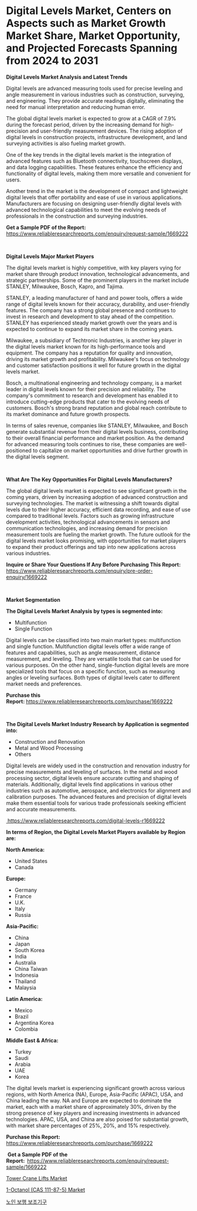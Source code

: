 <p><h1>Digital Levels Market, Centers on Aspects such as Market Growth Market Share, Market Opportunity, and Projected Forecasts Spanning from 2024 to 2031</h1></p><p><strong>Digital Levels Market Analysis and Latest Trends</strong></p>
<p><p>Digital levels are advanced measuring tools used for precise leveling and angle measurement in various industries such as construction, surveying, and engineering. They provide accurate readings digitally, eliminating the need for manual interpretation and reducing human error.</p><p>The global digital levels market is expected to grow at a CAGR of 7.9% during the forecast period, driven by the increasing demand for high-precision and user-friendly measurement devices. The rising adoption of digital levels in construction projects, infrastructure development, and land surveying activities is also fueling market growth.</p><p>One of the key trends in the digital levels market is the integration of advanced features such as Bluetooth connectivity, touchscreen displays, and data logging capabilities. These features enhance the efficiency and functionality of digital levels, making them more versatile and convenient for users.</p><p>Another trend in the market is the development of compact and lightweight digital levels that offer portability and ease of use in various applications. Manufacturers are focusing on designing user-friendly digital levels with advanced technological capabilities to meet the evolving needs of professionals in the construction and surveying industries.</p></p>
<p><strong>Get a Sample PDF of the Report:&nbsp;</strong> <a href="https://www.reliableresearchreports.com/enquiry/request-sample/1669222">https://www.reliableresearchreports.com/enquiry/request-sample/1669222</a></p>
<p>&nbsp;</p>
<p><strong>Digital Levels Major Market Players</strong></p>
<p><p>The digital levels market is highly competitive, with key players vying for market share through product innovation, technological advancements, and strategic partnerships. Some of the prominent players in the market include STANLEY, Milwaukee, Bosch, Kapro, and Tajima.</p><p>STANLEY, a leading manufacturer of hand and power tools, offers a wide range of digital levels known for their accuracy, durability, and user-friendly features. The company has a strong global presence and continues to invest in research and development to stay ahead of the competition. STANLEY has experienced steady market growth over the years and is expected to continue to expand its market share in the coming years.</p><p>Milwaukee, a subsidiary of Techtronic Industries, is another key player in the digital levels market known for its high-performance tools and equipment. The company has a reputation for quality and innovation, driving its market growth and profitability. Milwaukee's focus on technology and customer satisfaction positions it well for future growth in the digital levels market.</p><p>Bosch, a multinational engineering and technology company, is a market leader in digital levels known for their precision and reliability. The company's commitment to research and development has enabled it to introduce cutting-edge products that cater to the evolving needs of customers. Bosch's strong brand reputation and global reach contribute to its market dominance and future growth prospects.</p><p>In terms of sales revenue, companies like STANLEY, Milwaukee, and Bosch generate substantial revenue from their digital levels business, contributing to their overall financial performance and market position. As the demand for advanced measuring tools continues to rise, these companies are well-positioned to capitalize on market opportunities and drive further growth in the digital levels segment.</p></p>
<p>&nbsp;</p>
<p><strong>What Are The Key Opportunities For Digital Levels Manufacturers?</strong></p>
<p><p>The global digital levels market is expected to see significant growth in the coming years, driven by increasing adoption of advanced construction and surveying technologies. The market is witnessing a shift towards digital levels due to their higher accuracy, efficient data recording, and ease of use compared to traditional levels. Factors such as growing infrastructure development activities, technological advancements in sensors and communication technologies, and increasing demand for precision measurement tools are fueling the market growth. The future outlook for the digital levels market looks promising, with opportunities for market players to expand their product offerings and tap into new applications across various industries.</p></p>
<p><strong>Inquire or Share Your Questions If Any Before Purchasing This Report:</strong> <a href="https://www.reliableresearchreports.com/enquiry/pre-order-enquiry/1669222">https://www.reliableresearchreports.com/enquiry/pre-order-enquiry/1669222</a></p>
<p>&nbsp;</p>
<p><strong>Market Segmentation</strong></p>
<p><strong>The Digital Levels Market Analysis by types is segmented into:</strong></p>
<p><ul><li>Multifunction</li><li>Single Function</li></ul></p>
<p><p>Digital levels can be classified into two main market types: multifunction and single function. Multifunction digital levels offer a wide range of features and capabilities, such as angle measurement, distance measurement, and leveling. They are versatile tools that can be used for various purposes. On the other hand, single-function digital levels are more specialized tools that focus on a specific function, such as measuring angles or leveling surfaces. Both types of digital levels cater to different market needs and preferences.</p></p>
<p><strong>Purchase this Report:&nbsp;</strong><a href="https://www.reliableresearchreports.com/purchase/1669222">https://www.reliableresearchreports.com/purchase/1669222</a></p>
<p>&nbsp;</p>
<p><strong>The Digital Levels Market Industry Research by Application is segmented into:</strong></p>
<p><ul><li>Construction and Renovation</li><li>Metal and Wood Processing</li><li>Others</li></ul></p>
<p><p>Digital levels are widely used in the construction and renovation industry for precise measurements and leveling of surfaces. In the metal and wood processing sector, digital levels ensure accurate cutting and shaping of materials. Additionally, digital levels find applications in various other industries such as automotive, aerospace, and electronics for alignment and calibration purposes. The advanced features and precision of digital levels make them essential tools for various trade professionals seeking efficient and accurate measurements.</p></p>
<p><a href="https://www.reliableresearchreports.com/digital-levels-r1669222">&nbsp;https://www.reliableresearchreports.com/digital-levels-r1669222</a></p>
<p><strong>In terms of Region, the Digital Levels Market Players available by Region are:</strong></p>
<p>
    <p> <strong> North America: </strong>
        <ul>
            <li>United States</li>
            <li>Canada</li>
        </ul>
        </p> 
    <p> <strong> Europe: </strong>
        <ul>
            <li>Germany</li>
            <li>France</li>
            <li>U.K.</li>
            <li>Italy</li>
            <li>Russia</li>
        </ul>
        </p> 
    <p> <strong> Asia-Pacific: </strong>
        <ul>
            <li>China</li>
            <li>Japan</li>
            <li>South Korea</li>
            <li>India</li>
            <li>Australia</li>
            <li>China Taiwan</li>
            <li>Indonesia</li>
            <li>Thailand</li>
            <li>Malaysia</li>
        </ul>
        </p> 
    <p> <strong> Latin America: </strong>
        <ul>
            <li>Mexico</li>
            <li>Brazil</li>
            <li>Argentina Korea</li>
            <li>Colombia</li>
        </ul>
        </p> 
    <p> <strong> Middle East & Africa: </strong>
        <ul>
            <li>Turkey</li>
            <li>Saudi</li>
            <li>Arabia</li>
            <li>UAE</li>
            <li>Korea</li>
        </ul>
    </p>
    </p>
<p><p>The digital levels market is experiencing significant growth across various regions, with North America (NA), Europe, Asia-Pacific (APAC), USA, and China leading the way. NA and Europe are expected to dominate the market, each with a market share of approximately 30%, driven by the strong presence of key players and increasing investments in advanced technologies. APAC, USA, and China are also poised for substantial growth, with market share percentages of 25%, 20%, and 15% respectively.</p></p>
<p><strong>Purchase this Report: </strong><a href="https://www.reliableresearchreports.com/purchase/1669222">https://www.reliableresearchreports.com/purchase/1669222</a></p>
<p>&nbsp;<strong>Get a Sample PDF of the Report:&nbsp;&nbsp;</strong><a href="https://www.reliableresearchreports.com/enquiry/request-sample/1669222">https://www.reliableresearchreports.com/enquiry/request-sample/1669222</a></p>
<p><strong></strong></p>
<p><p><a href="https://www.linkedin.com/pulse/tower-crane-lifts-market-size-share-amp-trends-analysis-report-f5khf?trackingId=x6D4rbRO0q2YeercM0ilNA%3D%3D">Tower Crane Lifts Market</a></p><p><a href="https://www.linkedin.com/pulse/1-octanol-cas-111-87-5-market-size-growth-outlook-from-2024-2031-r0vgf?trackingId=7ZZjuXToUYscXi6Qctxvlw%3D%3D">1-Octanol (CAS 111-87-5) Market</a></p><p><a href="https://github.com/crfsywufhm81415/Market-Research-Report-List-1/blob/main/780146226070.md">노인 보행 보조기구</a></p></p>